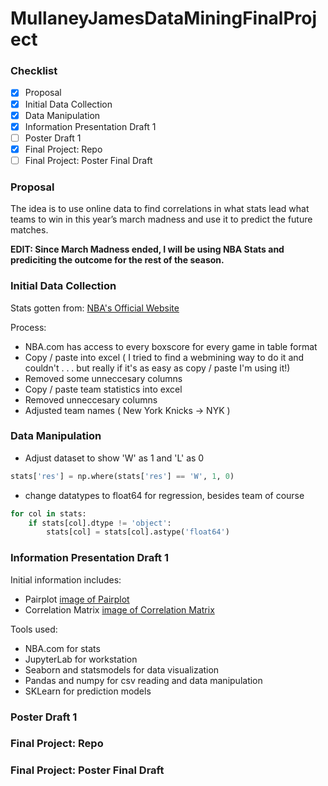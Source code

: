 # MullaneyJamesDataMiningFinalProject

### Checklist
- [x] Proposal
- [x] Initial Data Collection
- [x] Data Manipulation
- [x] Information Presentation Draft 1
- [ ] Poster Draft 1
- [x] Final Project: Repo
- [ ] Final Project: Poster Final Draft

### Proposal

The idea is to use online data to find correlations in what stats lead what teams to win in this year’s march madness and use it to predict the future matches.

**EDIT: Since March Madness ended, I will be using NBA Stats and prediciting the outcome for the rest of the season.**

### Initial Data Collection

Stats gotten from: [NBA's Official Website](NBA.com)

Process:
  - NBA.com has access to every boxscore for every game in table format
  - Copy / paste into excel ( I tried to find a webmining way to do it and couldn't . . . but really if it's as easy as copy / paste I'm using it!)
  - Removed some unneccesary columns
  - Copy / paste team statistics into excel
  - Removed unneccesary columns
  - Adjusted team names ( New York Knicks -> NYK )

### Data Manipulation

 - Adjust dataset to show 'W' as 1 and 'L' as 0
```python
stats['res'] = np.where(stats['res'] == 'W', 1, 0)
```
 - change datatypes to float64 for regression, besides team of course
```python
for col in stats:
    if stats[col].dtype != 'object':
        stats[col] = stats[col].astype('float64')
```


### Information Presentation Draft 1

Initial information includes:
 - Pairplot
[image of Pairplot](Pictures/Pairplot.png)
 - Correlation Matrix
[image of Correlation Matrix](Pictures/correlationMatrix.png)

Tools used:
 * NBA.com for stats
 * JupyterLab for workstation
 * Seaborn and statsmodels for data visualization
 * Pandas and numpy for csv reading and data manipulation
 * SKLearn for prediction models


### Poster Draft 1

### Final Project: Repo

### Final Project: Poster Final Draft

